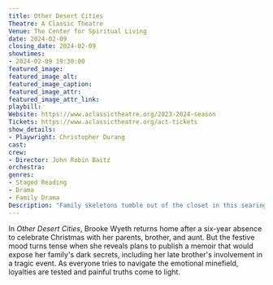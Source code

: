 ```yaml
---
title: Other Desert Cities
Theatre: A Classic Theatre
Venue: The Center for Spiritual Living
date: 2024-02-09
closing_date: 2024-02-09
showtimes:
- 2024-02-09 19:30:00
featured_image: 
featured_image_alt: 
featured_image_caption: 
featured_image_attr: 
featured_image_attr_link: 
playbill:
Website: https://www.aclassictheatre.org/2023-2024-season
Tickets: https://www.aclassictheatre.org/act-tickets
show_details: 
- Playwright: Christopher Durang
cast:
crew:
- Director: John Robin Baitz
orchestra:
genres: 
- Staged Reading
- Drama
- Family Drama
Description: "Family skeletons tumble out of the closet in this searing drama, where the truth is both a bond and a battleground."
---
```

In *Other Desert Cities*, Brooke Wyeth returns home after a six-year absence to celebrate Christmas with her parents, brother, and aunt. But the festive mood turns tense when she reveals plans to publish a memoir that would expose her family's dark secrets, including her late brother's involvement in a tragic event. As everyone tries to navigate the emotional minefield, loyalties are tested and painful truths come to light.